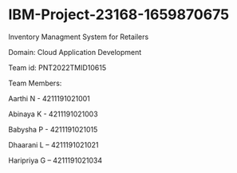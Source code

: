 # IBM-Project-23168-1659870675
Inventory Managment System for Retailers

Domain: Cloud Application Development

Team id: PNT2022TMID10615 

Team Members: 

Aarthi N - 4211191021001  

Abinaya K - 4211191021003 

Babysha P - 4211191021015 

Dhaarani L – 4211191021021 

Haripriya G – 4211191021034
